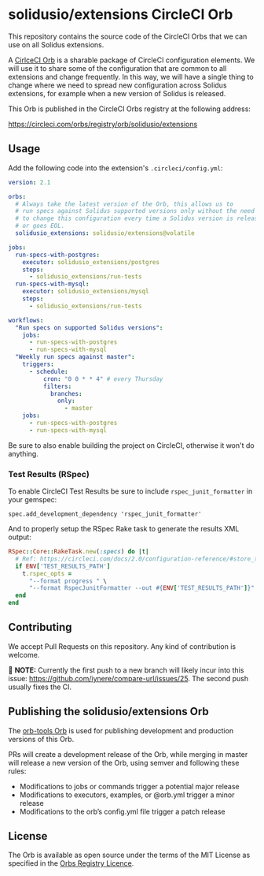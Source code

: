 # solidusio/extensions CircleCI Orb

This repository contains the source code of the CircleCI Orbs that we can
use on all Solidus extensions.

A [CirlceCI Orb](https://circleci.com/docs/2.0/orb-intro/) is a sharable
package of CircleCI configuration elements. We will use it to share some
of the configuration that are common to all extensions and change frequently.
In this way, we will have a single thing to change where we need to spread
new configuration across Solidus extensions, for example when a new version
of Solidus is released.

This Orb is published in the CircleCI Orbs registry at the following address:

https://circleci.com/orbs/registry/orb/solidusio/extensions

## Usage

Add the following code into the extension's `.circleci/config.yml`:

```yml
version: 2.1

orbs:
  # Always take the latest version of the Orb, this allows us to
  # run specs against Solidus supported versions only without the need
  # to change this configuration every time a Solidus version is released
  # or goes EOL.
  solidusio_extensions: solidusio/extensions@volatile

jobs:
  run-specs-with-postgres:
    executor: solidusio_extensions/postgres
    steps:
      - solidusio_extensions/run-tests
  run-specs-with-mysql:
    executor: solidusio_extensions/mysql
    steps:
      - solidusio_extensions/run-tests

workflows:
  "Run specs on supported Solidus versions":
    jobs:
      - run-specs-with-postgres
      - run-specs-with-mysql
  "Weekly run specs against master":
    triggers:
      - schedule:
          cron: "0 0 * * 4" # every Thursday
          filters:
            branches:
              only:
                - master
    jobs:
      - run-specs-with-postgres
      - run-specs-with-mysql
```

Be sure to also enable building the project on CircleCI, otherwise it won't
do anything.

### Test Results (RSpec)

To enable CircleCI Test Results be sure to include `rspec_junit_formatter` in your gemspec:

    spec.add_development_dependency 'rspec_junit_formatter'

And to properly setup the RSpec Rake task to generate the results XML output:

```rb
RSpec::Core::RakeTask.new(:specs) do |t|
  # Ref: https://circleci.com/docs/2.0/configuration-reference/#store_test_results
  if ENV['TEST_RESULTS_PATH']
    t.rspec_opts =
      "--format progress " \
      "--format RspecJunitFormatter --out #{ENV['TEST_RESULTS_PATH']}"
  end
end
```

## Contributing

We accept Pull Requests on this repository. Any kind of contribution is welcome.

📝 **NOTE:** Currently the first push to a new branch will likely incur into this issue: https://github.com/iynere/compare-url/issues/25. The second push usually fixes the CI.

## Publishing the solidusio/extensions Orb

The [orb-tools Orb](https://github.com/CircleCI-Public/orb-tools-orb) is used
for publishing development and production versions of this Orb.

PRs will create a development release of the Orb, while merging in master will
release a new version of the Orb, using semver and following these rules:

- Modifications to jobs or commands trigger a potential major release
- Modifications to executors, examples, or @orb.yml trigger a minor release
- Modifications to the orb’s config.yml file trigger a patch release

## License

The Orb is available as open source under the terms of the MIT License
as specified in the [Orbs Registry Licence](https://circleci.com/orbs/registry/licensing).
